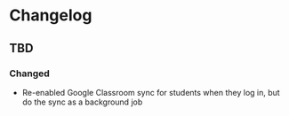 # Changelog

## TBD
### Changed
- Re-enabled Google Classroom sync for students when they log in, but do the sync as a background job
